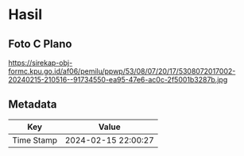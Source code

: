 # Hasil

## Foto C Plano

https://sirekap-obj-formc.kpu.go.id/af06/pemilu/ppwp/53/08/07/20/17/5308072017002-20240215-210516--91734550-ea95-47e6-ac0c-2f5001b3287b.jpg


## Metadata

| Key        | Value               |
| ---------- | ------------------- |
| Time Stamp | 2024-02-15 22:00:27 |




